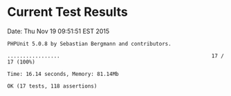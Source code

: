 # Current Test Results

Date: Thu Nov 19 09:51:51 EST 2015

```
PHPUnit 5.0.8 by Sebastian Bergmann and contributors.

.................                                                 17 / 17 (100%)

Time: 16.14 seconds, Memory: 81.14Mb

OK (17 tests, 118 assertions)
```
